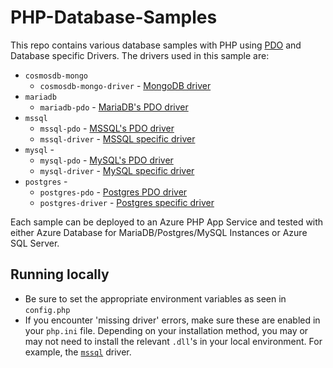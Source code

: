 # PHP-Database-Samples

This repo contains various database samples with PHP using [PDO](https://www.php.net/manual/en/pdo.drivers.php) and Database specific Drivers. The drivers used in this sample are:
- `cosmosdb-mongo` 
  - `cosmosdb-mongo-driver` - [MongoDB driver](https://docs.mongodb.com/drivers/php/)
- `mariadb`
  - `mariadb-pdo` - [MariaDB's PDO driver](https://www.php.net/manual/en/ref.pdo-mysql.php)
- `mssql`
  - `mssql-pdo` - [MSSQL's PDO driver](https://www.php.net/manual/en/ref.pdo-sqlsrv.php)
  - `mssql-driver` - [MSSQL specific driver](https://www.php.net/manual/en/function.sqlsrv-connect.php)
- `mysql` - 
  - `mysql-pdo` - [MySQL's PDO driver](https://www.php.net/manual/en/ref.pdo-mysql.php)
  - `mysql-driver` - [MySQL specific driver](https://www.php.net/manual/en/mysqli.real-connect.php)
- `postgres` -
  - `postgres-pdo` - [Postgres PDO driver](https://www.php.net/manual/en/ref.pdo-pgsql.php)
  - `postgres-driver` - [Postgres specific driver](https://www.php.net/manual/en/function.pg-connect.php)

Each sample can be deployed to an Azure PHP App Service and tested with either Azure Database for MariaDB/Postgres/MySQL Instances or Azure SQL Server.

## Running locally
- Be sure to set the appropriate environment variables as seen in `config.php`
- If you encounter 'missing driver' errors, make sure these are enabled in your `php.ini` file. Depending on your installation method, you may or may not need to install the relevant `.dll`'s in your local environment. For example, the [`mssql`](https://docs.microsoft.com/en-us/sql/connect/php/loading-the-php-sql-driver?view=sql-server-ver15) driver.

